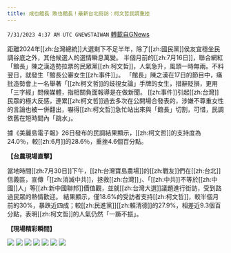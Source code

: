 ```yaml
---
title: 成也館長 敗也館長！最新台北街訪：柯文哲民調重挫
---
```

`7/31/2023 4:37 AM UTC GNEWSTAIWAN` [轉載自GNews](https://gnews.org/articles/1500481)

  


距離2024年[[zh:台灣總統]]大選剩下不足半年，除了[[zh:國民黨]]侯友宜穩坐民調谷底之外，其他候選人的選情瞬息萬變。
半個月前的[[zh:7月16日]]，聯合網紅「館長」陳之漢造勢拉票的民眾黨[[zh:柯文哲]]，人氣急升，風頭一時無兩。不料翌日，就發生「館長公審女生[[zh:事件]]」。
「館長」陳之漢在17日的節目中，痛批造勢會上一名舉著「[[zh:柯文哲]]的歧視女論」手牌的女生，措辭貶損，更用「三字經」問候媒體，指相關負面報導是在做新聞。
[[zh:事件]]引起[[zh:台灣]]民眾的極大反感，連累[[zh:柯文哲]]過去多次在公開場合發表的，涉嫌不尊重女性的言論也被一併翻出，嚇得[[zh:柯文哲]]急忙站出來與「館長」切割，可惜，民調依舊在短時間內「跳水」。

據《美麗島電子報》26日發布的民調結果顯示，[[zh:柯文哲]]的支持度為24.0％，較[[zh:6月]]的28.6％，重挫4.6個百分點。

**【台農現場直擊】**

當地時間[[zh:7月30日]]下午，[[zh:台灣寶島農場]]的[[zh:戰友]]們在[[zh:台北]]信義區，宣傳「[[zh:消滅中共]]，拯救[[zh:台灣]]」、「[[zh:中共]]不等於[[zh:中國]]人」等[[zh:新中國聯邦]]價值觀，並就[[zh:台灣大選]]議題進行街訪，受到路過民眾的熱情歡迎。
結果顯示，僅18.6%的受訪者支持[[zh:柯文哲]]，較半個月前的30%，暴跌近四成；較[[zh:民進黨]][[zh:賴清德]]的27.9%，相差近9.3個百分點，表明[[zh:柯文哲]]的人氣仍然「一蹶不振」。

**【現場精彩瞬間】**







![](https://ipfs.gnews.org/ipfs/QmUHUHr6NScHbUn8PGcQfxVFR64XqW834XqERC9jtGPBEW?filename=IMG_3053.jpg)
![](https://ipfs.gnews.org/ipfs/QmaGgMHZAmQusMfmgZvpnffjUuQzPxqbG9JRjY6N6kYprx?filename=IMG_3055.jpg)
![](https://ipfs.gnews.org/ipfs/QmXSbrQd4H9zXejDzFWHN2yMzKWV8RnCtzKHi3HZwbLxie?filename=IMG_3052.jpg)
![](https://ipfs.gnews.org/ipfs/QmWWnqLDxFfJAQXQBsusssYDeWrEUQGCwd6VyuNQ5kSPkW?filename=IMG_3056.jpg)
![](https://ipfs.gnews.org/ipfs/QmVJHpuy66nxP4NojYHNRN2KAqCiecFxpzpNMMbX3TQ17d?filename=IMG_3050.jpg)
![](https://ipfs.gnews.org/ipfs/Qmb2nhG3r7rqB3KYBmjmag3v1VC6a1is1Tij3TjxuY9Rb3?filename=IMG_3054.jpg)
![](https://ipfs.gnews.org/ipfs/QmVTXQcxCK5rzQeVwre9omdC9VCc17P9iQUzAd5pF9gGAD?filename=IMG_3051.jpg)

